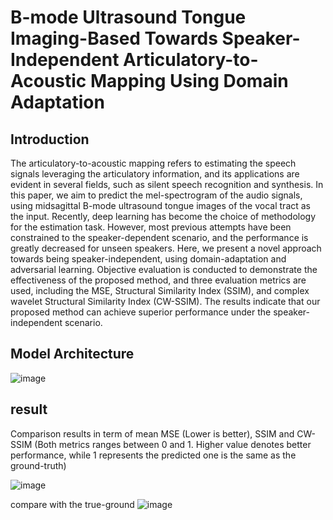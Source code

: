# B-mode Ultrasound Tongue Imaging-Based Towards Speaker-Independent Articulatory-to-Acoustic Mapping Using Domain Adaptation

## Introduction
The articulatory-to-acoustic mapping refers to estimating the speech signals leveraging the articulatory information, and its applications are evident in several fields, such as silent speech recognition and synthesis. In this paper, we aim to predict the mel-spectrogram of the audio signals, using midsagittal B-mode ultrasound tongue images of the vocal tract as the input. Recently, deep learning has become the choice of methodology for the estimation task. However, most previous attempts have been constrained to the speaker-dependent scenario, and the performance is greatly decreased for unseen speakers. Here, we present a novel approach towards being speaker-independent, using domain-adaptation and adversarial learning. Objective evaluation is conducted to demonstrate the effectiveness of the proposed method, and three evaluation metrics are used, including the MSE, Structural Similarity Index (SSIM), and complex wavelet Structural Similarity Index (CW-SSIM). The results indicate that our proposed method can achieve superior performance under the speaker-independent scenario.


## Model Architecture
![image](https://user-images.githubusercontent.com/74498528/160514541-c93b8591-c545-4f8d-a246-6dde6a464760.png)

## result

Comparison results in term of mean MSE (Lower is better), SSIM and CW-SSIM (Both metrics ranges between 0 and 1. Higher value denotes better performance, while 1 represents the predicted one is the same as the ground-truth)

![image](https://user-images.githubusercontent.com/74498528/160514706-4684b595-f7eb-4727-a683-828bfa760615.png)


compare with the true-ground
![image](https://user-images.githubusercontent.com/74498528/160410707-e5af1791-2bd6-4be7-a858-7d1697b16a55.png)
